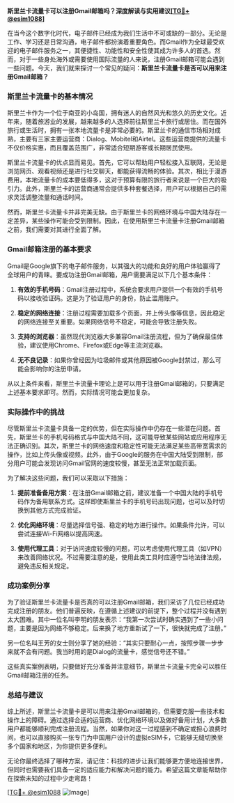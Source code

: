 **斯里兰卡流量卡可以注册Gmail邮箱吗？深度解读与实用建议[[TG💪+ @esim1088](https://t.me/s/esim1088)]**

在当今这个数字化时代，电子邮件已经成为我们生活中不可或缺的一部分。无论是工作、学习还是日常沟通，电子邮件都扮演着重要角色。而Gmail作为全球最受欢迎的电子邮件服务之一，其便捷性、功能性和安全性使其成为许多人的首选。然而，对于一些身处海外或需要使用国际流量的人来说，注册Gmail邮箱可能会遇到一些问题。今天，我们就来探讨一个常见的疑问：**斯里兰卡流量卡是否可以用来注册Gmail邮箱？**

### 斯里兰卡流量卡的基本情况

斯里兰卡作为一个位于南亚的小岛国，拥有迷人的自然风光和悠久的历史文化。近年来，随着旅游业的发展，越来越多的人选择前往斯里兰卡旅行或居住。而在国外旅行或生活时，拥有一张本地流量卡是非常必要的。斯里兰卡的通信市场相对成熟，主要有三家主要运营商：Dialog、Mobitel和Airtel。这些运营商提供的流量卡不仅价格实惠，而且覆盖范围广，非常适合短期游客或长期居民使用。

斯里兰卡流量卡的优点显而易见。首先，它可以帮助用户轻松接入互联网，无论是浏览网页、观看视频还是进行社交聊天，都能获得流畅的体验。其次，相比于漫游费用，本地流量卡的成本要低得多，这对于预算有限的旅行者来说是一个巨大的吸引力。此外，斯里兰卡的运营商通常会提供多种套餐选择，用户可以根据自己的需求灵活调整流量和通话时间。

然而，斯里兰卡流量卡并非完美无缺。由于斯里兰卡的网络环境与中国大陆存在一定差异，某些操作可能会受到限制。因此，在使用斯里兰卡流量卡注册Gmail邮箱之前，我们需要对其进行全面了解。

### Gmail邮箱注册的基本要求

Gmail是Google旗下的电子邮件服务，以其强大的功能和良好的用户体验赢得了全球用户的青睐。要成功注册Gmail邮箱，用户需要满足以下几个基本条件：

1. **有效的手机号码**：Gmail注册过程中，系统会要求用户提供一个有效的手机号码以接收验证码。这是为了验证用户的身份，防止滥用账户。
   
2. **稳定的网络连接**：注册过程需要加载多个页面，并上传头像等信息，因此稳定的网络连接至关重要。如果网络信号不稳定，可能会导致注册失败。

3. **支持的浏览器**：虽然现代浏览器大多兼容Gmail注册流程，但为了确保最佳体验，建议使用Chrome、Firefox或Edge等主流浏览器。

4. **无不良记录**：如果你曾经因为垃圾邮件或其他原因被Google封禁过，那么可能会影响你的注册申请。

从以上条件来看，斯里兰卡流量卡理论上是可以用于注册Gmail邮箱的，只要满足上述基本要求即可。然而，实际情况可能会更加复杂。

### 实际操作中的挑战

尽管斯里兰卡流量卡具备一定的优势，但在实际操作中仍存在一些潜在问题。首先，斯里兰卡的手机号码格式与中国大陆不同，这可能导致某些网站或应用程序无法正确识别。其次，斯里兰卡的网络速度和稳定性可能无法满足某些高带宽需求的操作，比如上传头像或视频。此外，由于Google的服务在中国大陆受到限制，部分用户可能会发现访问Gmail官网的速度较慢，甚至无法正常加载页面。

为了解决这些问题，我们可以采取以下措施：

1. **提前准备备用方案**：在注册Gmail邮箱之前，建议准备一个中国大陆的手机号码作为备用联系方式。这样即使斯里兰卡的手机号码出现问题，也可以及时切换到其他方式完成验证。

2. **优化网络环境**：尽量选择信号强、稳定的地方进行操作。如果条件允许，可以尝试连接Wi-Fi网络以提高网速。

3. **使用代理工具**：对于访问速度较慢的问题，可以考虑使用代理工具（如VPN）来改善网络状况。不过需要注意的是，使用此类工具时应遵守当地法律法规，避免违反相关规定。

### 成功案例分享

为了验证斯里兰卡流量卡是否真的可以注册Gmail邮箱，我们采访了几位已经成功完成注册的朋友。他们普遍反映，在遵循上述建议的前提下，整个过程并没有遇到太大困难。其中一位名叫李明的朋友表示：“我第一次尝试时确实遇到了一些小问题，主要是因为网络不够稳定。后来换了地方重新试了一下，很快就完成了注册。”

另一位名叫王芳的女士则分享了她的经验：“其实只要耐心一点，按照步骤一步步来就不会有问题。我当时用的是Dialog的流量卡，感觉信号还不错。”

这些真实案例表明，只要做好充分准备并注意细节，斯里兰卡流量卡完全可以胜任Gmail邮箱注册的任务。

### 总结与建议

综上所述，斯里兰卡流量卡是可以用来注册Gmail邮箱的，但需要克服一些技术和操作上的障碍。通过选择合适的运营商、优化网络环境以及做好备用计划，大多数用户都能够顺利完成注册流程。当然，如果你对这一过程感到不确定或担心浪费时间，也可以直接购买一张专门为中国用户设计的虚拟eSIM卡，它能够无缝切换至多个国家和地区，为你提供更多便利。

无论你最终选择了哪种方案，请记住：科技的进步让我们能够更方便地连接世界，但同时也需要我们具备一定的适应能力和解决问题的能力。希望这篇文章能帮助你在探索未知的过程中少走弯路！

[[TG💪+ @esim1088](https://t.me/s/esim1088) ![Image](https://i.postimg.cc/4NQfJmqS/Snipaste-2025-05-13-00-14-12.png)]